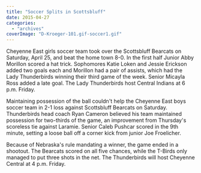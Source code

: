 ```yaml
---
title: "Soccer Splits in Scottsbluff"
date: 2015-04-27
categories: 
  - "archives"
coverImage: "D-Kroeger-101.gif-soccer1.gif"
---
```


Cheyenne East girls soccer team took over the Scottsbluff Bearcats on Saturday, April 25, and beat the home town 8-0. In the first half Junior Abby Morillon scored a hat trick. Sophomores Katie Loken and Jessie Erickson added two goals each and Morillon had a pair of assists, which had the Lady Thunderbirds winning their third game of the week. Senior Micayla Ross added a late goal. The Lady Thunderbirds host Central Indians at 6 p.m. Friday.

Maintaining possession of the ball couldn't help the Cheyenne East boys soccer team in 2-1 loss against Scottsbluff Bearcats on Saturday. Thunderbirds head coach Ryan Cameron believed his team maintained possession for two-thirds of the game, an improvement from Thursday's scoreless tie against Laramie. Senior Caleb Pushcar scored in the 9th minute, setting a loose ball off a corner kick from junior Joe Froelicher.

Because of Nebraska's rule mandating a winner, the game ended in a shootout. The Bearcats scored on all five chances, while the T-Birds only managed to put three shots in the net. The Thunderbirds will host Cheyenne Central at 4 p.m. Friday.
